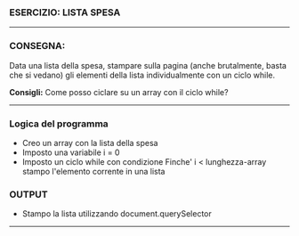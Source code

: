 ### ESERCIZIO: LISTA SPESA

---

### **CONSEGNA:**

Data una lista della spesa, stampare sulla pagina (anche brutalmente, basta che si vedano) gli elementi della lista individualmente con un ciclo while.

**Consigli:**
Come posso ciclare su un array con il ciclo while?

---

### Logica del programma
- Creo un array con la lista della spesa
- Imposto una variabile i = 0
- Imposto un ciclo while con condizione
Finche' i < lunghezza-array 
   stampo l'elemento corrente in una lista

### OUTPUT
- Stampo la lista utilizzando document.querySelector

---